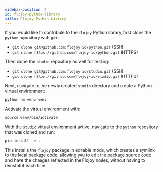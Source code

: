 ```yaml
---
sidebar-position: 4
id: flojoy-python-library
title: Flojoy Python Library
---
```


If you would like to contribute to the `flojoy` Python library, first clone the `python` repository with `git`:

- `git clone git@github.com:flojoy-io/python.git` (SSH)
- `git clone https://github.com/flojoy-io/python.git` (HTTPS)

Then clone the `studio` repository as well for testing:

- `git clone git@github.com:flojoy-io/studio.git` (SSH)
- `git clone https://github.com/flojoy-io/studio.git` (HTTPS)

Next, navigate to the newly created `studio` directory and create a Python virtual environment:

```
python -m venv venv
```

Activate the virtual environment with:

```
source venv/bin/activate
```

With the `studio` virtual environment active, navigate to the `python` repository that was cloned and run:

```
pip install -e .
```

This installs the `flojoy` package in editable mode, which creates a symlink to the local package code, allowing you to edit the package source code and have the changes reflected in the Flojoy nodes, without having to reinstall it each time.
